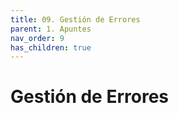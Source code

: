 ```yaml
---
title: 09. Gestión de Errores
parent: 1. Apuntes
nav_order: 9
has_children: true
---
```


# Gestión de Errores

